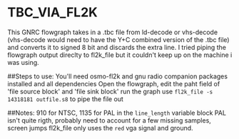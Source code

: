 # TBC_VIA_FL2K

This GNRC flowgraph takes in a .tbc file from ld-decode or vhs-decode (vhs-decode would need to have the Y+C combined version of the .tbc file) and converts it to signed 8 bit and discards the extra line. I tried piping the flowgraph output direclty to fl2k_file but it couldn't keep up on the machine i was using. 

##Steps to use:
 You'll need osmo-fl2k and gnu radio companion packages installed and all dependencies
 Open the flowgraph, edit the paht field of 'file source block' and 'file sink block'
 run the graph
 use `fl2k_file -s 14318181 outfile.s8` to pipe the file out

##Notes:
 910 for NTSC, 1135 for PAL in the `line_length` variable block
 PAL isn't quite rigth, probably need to account for a few missing samples, screen jumps
 fl2k_file only uses the `red` vga signal and ground. 


 

